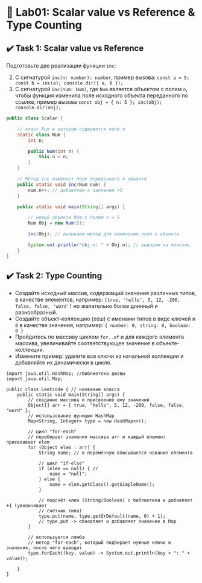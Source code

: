# 👾 Lab01: Scalar value vs Reference & Type Counting
## ✔️ Task 1: Scalar value vs Reference
Подготовьте две реализации функции `inc`:

2. C сигнатурой `inc(n: number): number`,
пример вызова: `const a = 5; const b = inc(a); console.dir({ a, b });`
3. C сигнатурой `inc(num: Num)`, где `Num` является объектом с полем `n`,
чтобы функция изменила поле исходного объекта переданного по ссылке,
пример вызова `const obj = { n: 5 }; inc(obj); console.dir(obj);`

```java
public class Scalar {

    // класс Num в котором содержится поле n
    static class Num {
        int n;

        public Num(int n) {
            this.n = n;
        }
    }

    // Метод inc изменяет поле переданного n объекта
    public static void inc(Num num) {
        num.n++; // добавляем к занчению +1
    }

    public static void main(String[] args) {

        // новый объекта Num с полем n = 5
        Num Obj = new Num(5);

        inc(Obj); // вызываем метод для изменения поля n объекта

        System.out.println("obj.n: " + Obj.n); // выводим на консоль
    }
}
```

## ✔️ Task 2: Type Counting
- Создайте исходный массив, содержащий значения различных типов, в качестве
элементов, например: `[true, 'hello', 5, 12, -200, false, false, 'word']`
но желательно более длинный и разнообразный.
- Создайте объект-коллекцию (хеш) с именами типов в виде ключей и `0` в качестве
значения, например: `{ number: 0, string: 0, boolean: 0 }`
- Пройдитесь по массиву циклом `for..of` и для каждого элемента массива,
увеличивайте соответствующее значение в объекте-коллекции.
- Измените пример: удалите все ключи из начальной коллекции и добавляйте их
динамически в цикле.

```
import java.util.HashMap; //библиотека джавы
import java.util.Map;

public class Leetcode { // название класса
    public static void main(String[] args) {
        // создание массива и присвоение ему значений
        Object[] arr = { true, "hello", 5, 12, -200, false, false, "word" };
        // использование функции HashMap
        Map<String, Integer> type = new HashMap<>();

        // цикл "for-each"
        // перебирает значения массива arr и каждый елемент присваивает elem
        for (Object elem : arr) {
            String name; // в переменную вписывается навание елемента

            // цикл "if-else"
            if (elem == null) { //
                name = "null";
            } else {
                name = elem.getClass().getSimpleName();
            }

            // подсчёт ключ (String/Boolean) с библиотеки и добавляет +1 (увеличивает
            // счётчик типа)
            type.put(name, type.getOrDefault(name, 0) + 1);
            // type.put -> обновляет и добавляет значение в Map
        }

        // используется лямба
        // метод "for-each", который подбирает нужные ключи и значения, после чего выводит
        type.forEach((key, value) -> System.out.println(key + ": " + value));

    }
}
```





